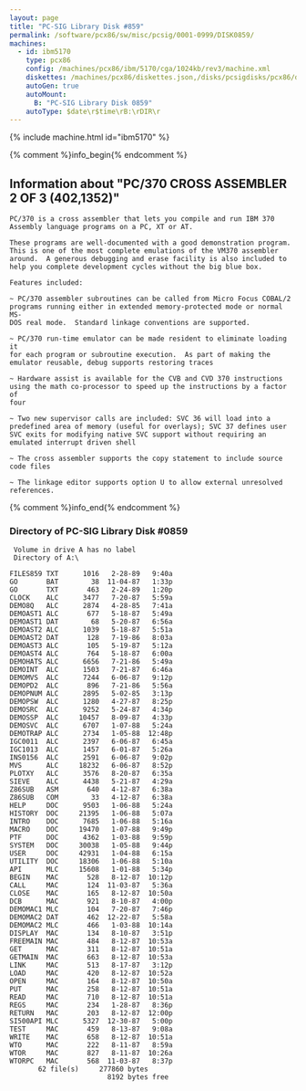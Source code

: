 ```yaml
---
layout: page
title: "PC-SIG Library Disk #859"
permalink: /software/pcx86/sw/misc/pcsig/0001-0999/DISK0859/
machines:
  - id: ibm5170
    type: pcx86
    config: /machines/pcx86/ibm/5170/cga/1024kb/rev3/machine.xml
    diskettes: /machines/pcx86/diskettes.json,/disks/pcsigdisks/pcx86/diskettes.json
    autoGen: true
    autoMount:
      B: "PC-SIG Library Disk 0859"
    autoType: $date\r$time\rB:\rDIR\r
---
```


{% include machine.html id="ibm5170" %}

{% comment %}info_begin{% endcomment %}

## Information about "PC/370 CROSS ASSEMBLER 2 OF 3 (402,1352)"

    PC/370 is a cross assembler that lets you compile and run IBM 370
    Assembly language programs on a PC, XT or AT.
    
    These programs are well-documented with a good demonstration program.
    This is one of the most complete emulations of the VM370 assembler
    around.  A generous debugging and erase facility is also included to
    help you complete development cycles without the big blue box.
    
    Features included:
    
    ~ PC/370 assembler subroutines can be called from Micro Focus COBAL/2
    programs running either in extended memory-protected mode or normal MS-
    DOS real mode.  Standard linkage conventions are supported.
    
    ~ PC/370 run-time emulator can be made resident to eliminate loading it
    for each program or subroutine execution.  As part of making the
    emulator reusable, debug supports restoring traces
    
    ~ Hardware assist is available for the CVB and CVD 370 instructions
    using the math co-processor to speed up the instructions by a factor of
    four
    
    ~ Two new supervisor calls are included: SVC 36 will load into a
    predefined area of memory (useful for overlays); SVC 37 defines user
    SVC exits for modifying native SVC support without requiring an
    emulated interrupt driven shell
    
    ~ The cross assembler supports the copy statement to include source
    code files
    
    ~ The linkage editor supports option U to allow external unresolved
    references.
{% comment %}info_end{% endcomment %}


### Directory of PC-SIG Library Disk #0859

     Volume in drive A has no label
     Directory of A:\

    FILES859 TXT      1016   2-28-89   9:40a
    GO       BAT        38  11-04-87   1:33p
    GO       TXT       463   2-24-89   1:20p
    CLOCK    ALC      3477   7-20-87   5:59a
    DEMO8Q   ALC      2874   4-28-85   7:41a
    DEMOAST1 ALC       677   5-18-87   5:49a
    DEMOAST1 DAT        68   5-20-87   6:56a
    DEMOAST2 ALC      1039   5-18-87   5:51a
    DEMOAST2 DAT       128   7-19-86   8:03a
    DEMOAST3 ALC       105   5-19-87   5:12a
    DEMOAST4 ALC       764   5-18-87   6:00a
    DEMOHATS ALC      6656   7-21-86   5:49a
    DEMOINT  ALC      1503   7-21-87   6:46a
    DEMOMVS  ALC      7244   6-06-87   9:12p
    DEMOPD2  ALC       896   7-21-86   5:56a
    DEMOPNUM ALC      2895   5-02-85   3:13p
    DEMOPSW  ALC      1280   4-27-87   8:25p
    DEMOSRC  ALC      9252   5-24-87   4:34p
    DEMOSSP  ALC     10457   8-09-87   4:33p
    DEMOSVC  ALC      6707   1-07-88   5:24a
    DEMOTRAP ALC      2734   1-05-88  12:48p
    IGC0011  ALC      2397   6-06-87   6:45a
    IGC1013  ALC      1457   6-01-87   5:26a
    INS0156  ALC      2591   6-06-87   9:02p
    MVS      ALC     18232   6-06-87   8:52p
    PLOTXY   ALC      3576   8-20-87   6:35a
    SIEVE    ALC      4438   5-21-87   4:29a
    Z86SUB   ASM       640   4-12-87   6:38a
    Z86SUB   COM        33   4-12-87   6:38a
    HELP     DOC      9503   1-06-88   5:24a
    HISTORY  DOC     21395   1-06-88   5:07a
    INTRO    DOC      7685   1-06-88   5:16a
    MACRO    DOC     19470   1-07-88   9:49p
    PTF      DOC      4362   1-03-88   9:59p
    SYSTEM   DOC     30038   1-05-88   9:44p
    USER     DOC     42931   1-04-88   6:15a
    UTILITY  DOC     18306   1-06-88   5:10a
    API      MLC     15608   1-01-88   5:34p
    BEGIN    MAC       528   8-12-87  10:12p
    CALL     MAC       124  11-03-87   5:36a
    CLOSE    MAC       165   8-12-87  10:50a
    DCB      MAC       921   8-10-87   4:00p
    DEMOMAC1 MLC       104   7-20-87   7:46p
    DEMOMAC2 DAT       462  12-22-87   5:58a
    DEMOMAC2 MLC       466   1-03-88  10:14a
    DISPLAY  MAC       134   8-10-87   3:51p
    FREEMAIN MAC       484   8-12-87  10:53a
    GET      MAC       311   8-12-87  10:51a
    GETMAIN  MAC       663   8-12-87  10:53a
    LINK     MAC       513   8-17-87   3:12p
    LOAD     MAC       420   8-12-87  10:52a
    OPEN     MAC       164   8-12-87  10:50a
    PUT      MAC       258   8-12-87  10:51a
    READ     MAC       710   8-12-87  10:51a
    REGS     MAC       234   1-28-87   8:36p
    RETURN   MAC       203   8-12-87  12:00p
    SI500API MLC      5327  12-30-87   5:00p
    TEST     MAC       459   8-13-87   9:08a
    WRITE    MAC       658   8-12-87  10:51a
    WTO      MAC       222   8-11-87   8:59a
    WTOR     MAC       827   8-11-87  10:26a
    WTORPC   MAC       568  11-03-87   8:37p
           62 file(s)     277860 bytes
                            8192 bytes free
